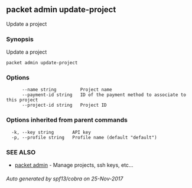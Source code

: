 ## packet admin update-project

Update a project

### Synopsis


Update a project

```
packet admin update-project
```

### Options

```
      --name string         Project name
      --payment-id string   ID of the payment method to associate to this project
      --project-id string   Project ID
```

### Options inherited from parent commands

```
  -k, --key string       API key
  -p, --profile string   Profile name (default "default")
```

### SEE ALSO
* [packet admin](packet_admin.md)	 - Manage projects, ssh keys, etc...

###### Auto generated by spf13/cobra on 25-Nov-2017
